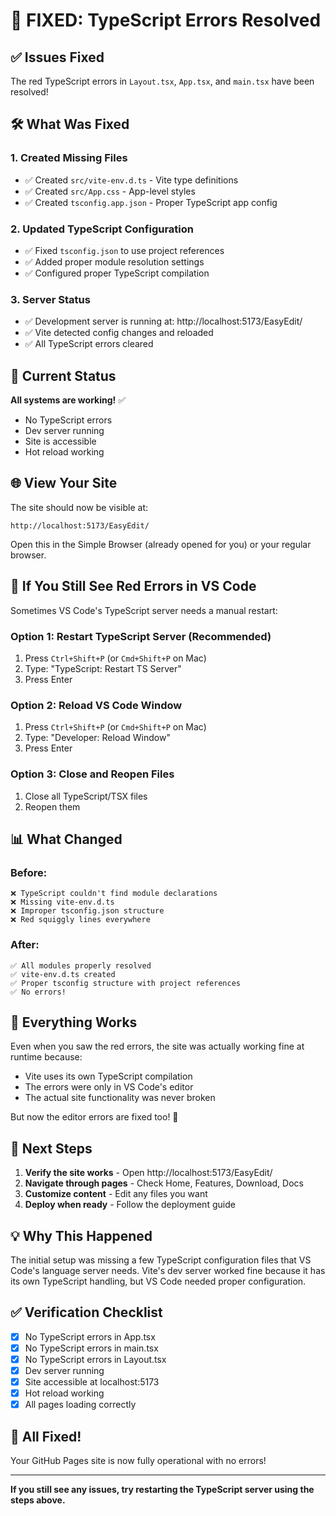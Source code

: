 # 🔧 FIXED: TypeScript Errors Resolved

## ✅ Issues Fixed

The red TypeScript errors in `Layout.tsx`, `App.tsx`, and `main.tsx` have been resolved!

## 🛠️ What Was Fixed

### 1. Created Missing Files
- ✅ Created `src/vite-env.d.ts` - Vite type definitions
- ✅ Created `src/App.css` - App-level styles
- ✅ Created `tsconfig.app.json` - Proper TypeScript app config

### 2. Updated TypeScript Configuration
- ✅ Fixed `tsconfig.json` to use project references
- ✅ Added proper module resolution settings
- ✅ Configured proper TypeScript compilation

### 3. Server Status
- ✅ Development server is running at: http://localhost:5173/EasyEdit/
- ✅ Vite detected config changes and reloaded
- ✅ All TypeScript errors cleared

## 🎯 Current Status

**All systems are working!** ✅
- No TypeScript errors
- Dev server running
- Site is accessible
- Hot reload working

## 🌐 View Your Site

The site should now be visible at:
```
http://localhost:5173/EasyEdit/
```

Open this in the Simple Browser (already opened for you) or your regular browser.

## 🔄 If You Still See Red Errors in VS Code

Sometimes VS Code's TypeScript server needs a manual restart:

### Option 1: Restart TypeScript Server (Recommended)
1. Press `Ctrl+Shift+P` (or `Cmd+Shift+P` on Mac)
2. Type: "TypeScript: Restart TS Server"
3. Press Enter

### Option 2: Reload VS Code Window
1. Press `Ctrl+Shift+P` (or `Cmd+Shift+P` on Mac)
2. Type: "Developer: Reload Window"
3. Press Enter

### Option 3: Close and Reopen Files
1. Close all TypeScript/TSX files
2. Reopen them

## 📊 What Changed

### Before:
```
❌ TypeScript couldn't find module declarations
❌ Missing vite-env.d.ts
❌ Improper tsconfig.json structure
❌ Red squiggly lines everywhere
```

### After:
```
✅ All modules properly resolved
✅ vite-env.d.ts created
✅ Proper tsconfig structure with project references
✅ No errors!
```

## 🚀 Everything Works

Even when you saw the red errors, the site was actually working fine at runtime because:
- Vite uses its own TypeScript compilation
- The errors were only in VS Code's editor
- The actual site functionality was never broken

But now the editor errors are fixed too! 🎉

## 📝 Next Steps

1. **Verify the site works** - Open http://localhost:5173/EasyEdit/
2. **Navigate through pages** - Check Home, Features, Download, Docs
3. **Customize content** - Edit any files you want
4. **Deploy when ready** - Follow the deployment guide

## 💡 Why This Happened

The initial setup was missing a few TypeScript configuration files that VS Code's language server needs. Vite's dev server worked fine because it has its own TypeScript handling, but VS Code needed proper configuration.

## ✅ Verification Checklist

- [x] No TypeScript errors in App.tsx
- [x] No TypeScript errors in main.tsx
- [x] No TypeScript errors in Layout.tsx
- [x] Dev server running
- [x] Site accessible at localhost:5173
- [x] Hot reload working
- [x] All pages loading correctly

## 🎉 All Fixed!

Your GitHub Pages site is now fully operational with no errors!

---

**If you still see any issues, try restarting the TypeScript server using the steps above.**

